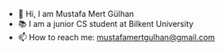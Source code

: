 - 👋 Hi, I am Mustafa Mert Gülhan
- 📚 I am a junior CS student at Bilkent University
- 📫 How to reach me: mustafamertgulhan@gmail.com


<!--
**Mertviyuviyu/Mertviyuviyu** is a ✨ _special_ ✨ repository because its `README.md` (this file) appears on your GitHub profile.

Here are some ideas to get you started:

- 🔭 I’m currently working on ...
- 🌱 I’m currently learning ...
- 👯 I’m looking to collaborate on ...
- 🤔 I’m looking for help with ...
- 💬 Ask me about ...
- 📫 How to reach me: ...
- 😄 Pronouns: ...
- ⚡ Fun fact: ...
-->
